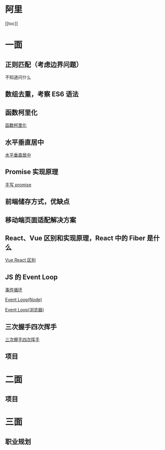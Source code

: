 # 阿里
[[toc]]
# 一面

## 正则匹配（考虑边界问题）

不知道问什么

## 数组去重，考察 ES6 语法

## 函数柯里化

[函数柯里化](https://github.com/i-want-offer/FE-Interview-questions/blob/master/%E6%89%8B%E5%86%99%E4%BB%A3%E7%A0%81/currying/common.js)

## 水平垂直居中

[水平垂直居中](https://github.com/i-want-offer/FE-Interview-questions/blob/master/CSS/%E6%B0%B4%E5%B9%B3%E5%9E%82%E7%9B%B4%E5%B1%85%E4%B8%AD.md)

## Promise 实现原理

[手写 promise](https://github.com/i-want-offer/FE-Interview-questions/blob/master/%E6%89%8B%E5%86%99%E4%BB%A3%E7%A0%81/promise/promise.js)

## 前端储存方式，优缺点

## 移动端页面适配解决方案

## React、Vue 区别和实现原理，React 中的 Fiber 是什么

[Vue React 区别](https://github.com/i-want-offer/FE-Interview-questions/blob/master/%E6%A1%86%E6%9E%B6/Vue%E5%92%8CReact%E7%9A%84%E5%8C%BA%E5%88%AB.md)

## JS 的 Event Loop

[事件循环](https://github.com/i-want-offer/FE-Interview-questions/blob/master/JS/%E4%BA%8B%E4%BB%B6%E5%BE%AA%E7%8E%AF.md)

[Event Loop(Node)](https://github.com/i-want-offer/FE-Interview-questions/blob/master/JS/Event%20Loop%EF%BC%88Node%EF%BC%89.md)

[Event Loop(浏览器)](https://github.com/i-want-offer/FE-Interview-questions/blob/master/JS/Event%20Loop%EF%BC%88%E6%B5%8F%E8%A7%88%E5%99%A8%EF%BC%89.md)

## 三次握手四次挥手

[三次握手四次挥手](https://github.com/i-want-offer/FE-Interview-questions/blob/master/%E5%89%8D%E5%90%8E%E7%AB%AF%E9%80%9A%E4%BF%A1/%E4%B8%89%E6%AC%A1%E6%8F%A1%E6%89%8B%E5%9B%9B%E6%AC%A1%E6%8C%A5%E6%89%8B.md)

## 项目



# 二面

## 项目



# 三面

## 职业规划